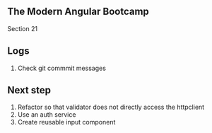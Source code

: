 ## The Modern Angular Bootcamp
Section 21

## Logs
1. Check git commmit messages

## Next step
1. Refactor so that validator does not directly access the httpclient
2. Use an auth service
3. Create reusable input component
